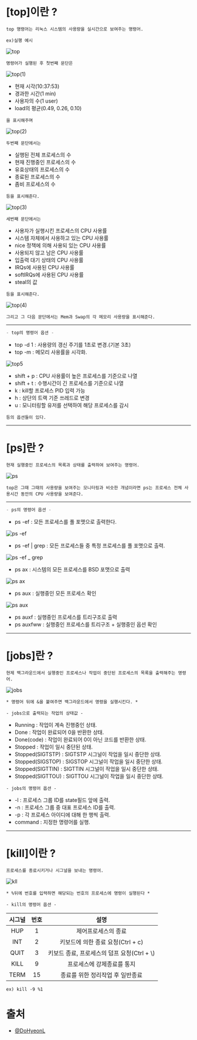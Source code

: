  
#  [top]이란 ? 
 ```
top 명령어는 리눅스 시스템의 사용량을 실시간으로 보여주는 명령어. 
 ```
 ```
 ex)실행 예시
 ```
 ![top](https://github.com/DoHyeonL/helloworld_230517/assets/125560095/f05fa5a8-1c24-48a6-ae72-1f8b050e4ca8)
 
 ```
 명령어가 실행된 후 첫번째 문단은 
```
 
 ![top(1)](https://github.com/DoHyeonL/helloworld_230517/assets/125560095/baf4c611-9d82-4a70-8330-692c4f160c3a)

- 현재 시각(10:37:53)
- 경과한 시간(1 min)
- 사용자의 수(1 user) 
- load의 평균(0.49, 0.26, 0.10) 
```
을 표시해주며
```
![top(2)](https://github.com/DoHyeonL/helloworld_230517/assets/125560095/4a989e3c-28e0-4cb7-9d34-ec3bda8747a4)
```
두번째 문단에서는
```
- 실행된 전체 프로세스의 수 
- 현재 진행중인 프로세스의 수 
- 유효상태의 프로세스의 수 
- 종료된 프로세스의 수  
- 좀비 프로세스의 수 
 ```
등을 표시해준다.
```
![top(3)](https://github.com/DoHyeonL/helloworld_230517/assets/125560095/67e815a9-d1ba-4563-b941-77dc7752b7c5)
```
세번째 문단에서는
```
- 사용자가 실행시킨 프로세스의 CPU 사용률
- 시스템 자체에서 사용하고 있는 CPU 사용률
- nice 정책에 의해 사용되 있는 CPU 사용률
- 사용되지 않고 남은 CPU 사용률
- 입출력 대기 상태의 CPU 사용률
- IRQs에 사용된 CPU 사용률
- softIRQs에 사용된 CPU 사용률
- steal의 값
```
등을 표시해준다.
```
![top(4)](https://github.com/DoHyeonL/helloworld_230517/assets/125560095/63b9e40e-7e2f-4eb0-a7c7-cabea3914799)
```
그리고 그 다음 문단에서는 Mem과 Swap의 각 메모리 사용량을 표시해준다.
```
---
```c
- top의 명령어 옵션 -
```

- top -d 1 : 사용량의 갱신 주기를 1초로 변경.(기본 3초)
- top -m : 메모리 사용률을 시각화.

![top5](https://github.com/DoHyeonL/helloworld_230517/assets/125560095/10cb59d5-c07e-4d81-8015-8416ecaf24ae)

- shift + p : CPU 사용률이 높은 프로세스를 기준으로 나열
- shift + t : 수행시간이 긴 프로세스를 기준으로 나열
- k : kill할 프로세스 PID 입력 가능
- h : 상단의 트랙 기준 쓰레드로 변경
- u : 모니터링할 유저를 선택하여 해당 프로세스를 감시
```
등의 옵션들이 있다.
```

---

# [ps]란 ? 
```
현재 실행중인 프로세스의 목록과 상태를 출력하여 보여주는 명령어.
```
![ps](https://github.com/DoHyeonL/helloworld_230517/assets/125560095/6f67262b-926b-4fe1-a8d5-bbbe06d5726b)

```
top은 그때 그때의 사용량을 보여주는 모니터링과 비슷한 개념이라면 ps는 프로세스 전체 사용시간 동안의 CPU 사용량을 보여준다.
```
---
```c
- ps의 명령어 옵션 -
```
- ps -ef : 모든 프로세스를 풀 포맷으로 출력한다.

![ps -ef](https://github.com/DoHyeonL/helloworld_230517/assets/125560095/982d9164-ed24-4694-b6ea-b028d40f81f0)

- ps -ef | grep : 모든 프로세스들 중 특정 프로세스를 풀 포맷으로 출력.

![ps -ef _ grep](https://github.com/DoHyeonL/helloworld_230517/assets/125560095/895bedd6-39ff-4d94-9c19-b8bb2c071782)

- ps ax : 시스템의 모든 프로세스를 BSD 포맷으로 출력

![ps ax](https://github.com/DoHyeonL/helloworld_230517/assets/125560095/62e7a12c-d545-441b-99fa-a48d358bcc8b)

- ps aux : 실행중인 모든 프로세스 확인

![ps aux](https://github.com/DoHyeonL/helloworld_230517/assets/125560095/dbc84d66-5421-415a-91c6-ec70f00a4f1f)

- ps auxf : 실행중인 프로세스를 트리구조로 출력
- ps auxfww : 실행중인 프로세스를 트리구조 + 실행중인 옵션 확인 

---

# [jobs]란 ?
```
현제 백그라운드에서 실행중인 프로세스나 작업이 중단된 프로세스의 목록을 출력해주는 명령어.
```

![jobs](https://github.com/DoHyeonL/helloworld_230517/assets/125560095/498a1392-39c8-4965-aafd-6e0571189765)

```
* 명령어 뒤에 &을 붙여주면 백그라운드에서 명령을 실행시킨다. *
```

```
- jobs으로 출력되는 작업의 상태값 -
```

- Running : 작업이 계속 진행중인 상태.
- Done : 작업이 완료되어 0을 반환한 상태.
- Done(code) : 작업이 완료되어 0이 아닌 코드를 반환한 상태.
- Stopped : 작업이 일시 중단된 상태.
- Stopped(SIGTSTP) : SIGTSTP 시그널이 작업을 일시 중단한 상태.
- Stopped(SIGSTOP) : SIGSTOP 시그널이 작업을 일시 중단한 상태.
- Stopped(SIGTTIN) : SIGTTIN 시그널이 작업을 일시 중단한 상태.
- Stopped(SIGTTOU) : SIGTTOU 시그널이 작업을 일시 중단한 상태.

```
- jobs의 명령어 옵션 -
```

- -l : 프로세스 그룹 ID를 state필드 앞에 출력.
- -n : 프로세스 그룹 중 대표 프로세스 ID를 출력.
- -p : 각 프로세스 아이디에 대해 한 행씩 출력.
- command : 지정한 명령어를 실행.

---

# [kill]이란 ?
```
프로세스를 종료시키거나 시그널을 보내는 명령어.
```
![kll](https://github.com/DoHyeonL/helloworld_230517/assets/125560095/76468c04-78b1-4065-baaa-bbdcdacc58ed)

```
* %뒤에 번호를 입력하면 해당되는 번호의 프로세스에 명령이 실행된다 * 
```

```
- kill의 명령어 옵션 - 
```
| 시그널 | 번호 |    설명    |
| :------: | :----: | :----------: |
|   HUP  |   1  | 제어프로세스의 종료 |
| INT| 2 | 키보드에 의한 종료 요청(Ctrl + c) |
| QUIT | 3| 키보드 종료, 프로세스의 덤프 요청(Ctrl + \\) |
| KILL | 9 | 프로세스에 강제종료를 통지 |
| TERM | 15 | 종료를 위한 정리작업 후 일반종료 | 
```
ex) kill -9 %1
```

# 출처
- [@DoHyeonL](https://github.com/DoHyoenL)



                                        


  
